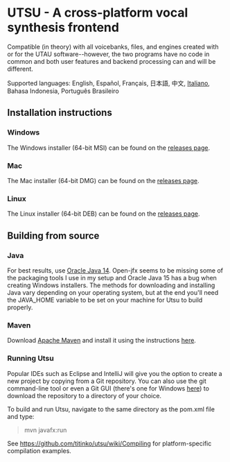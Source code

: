 # UTSU - A cross-platform vocal synthesis frontend

Compatible (in theory) with all voicebanks, files, and engines created with or for the UTAU software--however, the two programs have no code in common and both user features and backend processing can and will be different.

Supported languages: English, Español, Français, 日本語, 中文, [Italiano](https://docs.google.com/document/d/1E-kkq4sw56mmD27NPoQYOLRIJXX5j7zP-fqvkn_89nE), Bahasa Indonesia, Português Brasileiro

## Installation instructions

### Windows

The Windows installer (64-bit MSI) can be found on the [releases page](https://github.com/titinko/utsu/releases).

### Mac

The Mac installer (64-bit DMG) can be found on the [releases page](https://github.com/titinko/utsu/releases).

### Linux

The Linux installer (64-bit DEB) can be found on the [releases page](https://github.com/titinko/utsu/releases).

## Building from source

### Java

For best results, use [Oracle Java 14](https://www.oracle.com/java/technologies/javase/jdk14-archive-downloads.html).
Open-jfx seems to be missing some of the packaging tools I use in my setup and Oracle Java 15 has a bug when creating
Windows installers. The methods for downloading and installing Java vary depending on your operating system, but at the
end you'll need the JAVA_HOME variable to be set on your machine for Utsu to build properly.

### Maven

Download [Apache Maven](https://maven.apache.org/download.cgi) and install it using the instructions
[here](https://maven.apache.org/install.html).

### Running Utsu

Popular IDEs such as Eclipse and IntelliJ will give you the option to create a new project by copying from a Git
repository. You can also use the git command-line tool or even a Git GUI (there's one for Windows [here](https://gitforwindows.org/))
to download the repository to a directory of your choice.

To build and run Utsu, navigate to the same directory as the pom.xml file and type:
> mvn javafx:run

See https://github.com/titinko/utsu/wiki/Compiling for platform-specific compilation examples.
